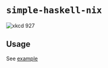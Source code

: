 # `simple-haskell-nix`

![xkcd 927](https://imgs.xkcd.com/comics/standards.png)

## Usage

See [example](./example)

